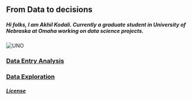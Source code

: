 ## From Data to decisions

##### Hi folks, I am Akhil Kodali. Currently a graduate student in University of Nebraska at Omaha working on data science projects.
![UNO](https://images.app.goo.gl/S1KNsRpzvTcuRLd47)


### [Data Entry Analysis](https://www.unomaha.edu/)


### [Data Exploration](https://www.unomaha.edu/)












##### [License](https://github.com/akodali1/Data-to-decision-class/blob/main/LICENSE)
